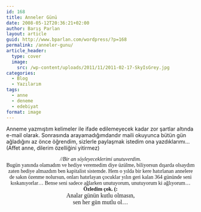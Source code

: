 ```yaml
---
id: 168
title: Anneler Günü
date: 2008-05-12T20:36:21+02:00
author: Barış Parlan
layout: article
guid: http://www.bparlan.com/wordpress/?p=168
permalink: /anneler-gunu/
article_header:
  type: cover
  image:
    src: /wp-content/uploads/2011/11/2011-02-17-SkyIsGrey.jpg
categories:
  - Blog
  - Yazılarım
tags:
  - anne
  - deneme
  - edebiyat
format: image
---
```


Anneme yazmıştım kelimeler ile ifade edilemeyecek kadar zor şartlar altında e-mail olarak. Sonrasında arayamadığımdandır maili okuyunca bütün gün ağladığını az önce öğrendim, sizlerle paylaşmak istedim ona yazdıklarımı&#8230; (Affet anne, dilerim özelliğini yitirmez)

<p align="center">
  <span style="font-family: georgia;"><em>//Bir an söyleyeceklerimi unutuverdim.</em><br /> Bugün yanında olamadım ve hediye veremedim diye üzülme, biliyorsun dışarda olsaydım zaten hediye almazdım ben kapitalist sistemde. Hem o yılda bir kere hatırlanan annelere de sakın özenme nolursun, onları hatırlayan çocuklar yılın geri kalan 364 gününde seni kıskanıyorlar&#8230; Bense seni sadece ağlarken unutuyorum, unutuyorum ki ağlıyorum&#8230;<br /> <strong>Özledim çok. (:</strong><br /> <span style="font-size: medium;">Analar günün kutlu olmasın,<br /> sen her gün mutlu ol&#8230;</span></span>
</p>
